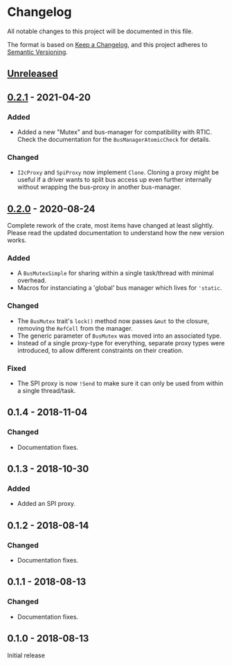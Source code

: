 # Changelog
All notable changes to this project will be documented in this file.

The format is based on [Keep a Changelog](https://keepachangelog.com/en/1.0.0/),
and this project adheres to [Semantic Versioning](https://semver.org/spec/v2.0.0.html).

## [Unreleased]


## [0.2.1] - 2021-04-20
### Added
- Added a new "Mutex" and bus-manager for compatibility with RTIC.  Check the
  documentation for the `BusManagerAtomicCheck` for details.

### Changed
- `I2cProxy` and `SpiProxy` now implement `Clone`.  Cloning a proxy might be
  useful if a driver wants to split bus access up even further internally
  without wrapping the bus-proxy in another bus-manager.


## [0.2.0] - 2020-08-24
Complete rework of the crate, most items have changed at least slightly.
Please read the updated documentation to understand how the new version
works.

### Added
- A `BusMutexSimple` for sharing within a single task/thread with minimal
  overhead.
- Macros for instanciating a 'global' bus manager which lives for `'static`.

### Changed
- The `BusMutex` trait's `lock()` method now passes `&mut` to the closure,
  removing the `RefCell` from the manager.
- The generic parameter of `BusMutex` was moved into an associated type.
- Instead of a single proxy-type for everything, separate proxy types were
  introduced, to allow different constraints on their creation.

### Fixed
- The SPI proxy is now `!Send` to make sure it can only be used from
  within a single thread/task.


## 0.1.4 - 2018-11-04
### Changed
- Documentation fixes.


## 0.1.3 - 2018-10-30
### Added
- Added an SPI proxy.


## 0.1.2 - 2018-08-14
### Changed
- Documentation fixes.


## 0.1.1 - 2018-08-13
### Changed
- Documentation fixes.


## 0.1.0 - 2018-08-13
Initial release

[Unreleased]: https://github.com/Rahix/shared-bus/compare/v0.2.1...master
[0.2.1]: https://github.com/Rahix/shared-bus/compare/v0.2.0...v0.2.1
[0.2.0]: https://github.com/Rahix/shared-bus/compare/e24defd5c802...v0.2.0
